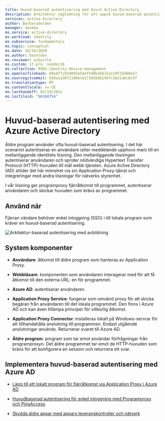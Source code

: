 ```yaml
---
title: Huvud-baserad autentisering med Azure Active Directory
description: Arkitektur vägledning för att uppnå huvud-baserad autentisering med Azure Active Directory.
services: active-directory
author: BarbaraSelden
manager: daveba
ms.service: active-directory
ms.workload: identity
ms.subservice: fundamentals
ms.topic: conceptual
ms.date: 10/10/2020
ms.author: baselden
ms.reviewer: ajburnle
ms.custom: it-pro, seodec18
ms.collection: M365-identity-device-management
ms.openlocfilehash: 69e87fc919893a544f5d0b1b615a110f25486e57
ms.sourcegitcommit: 910a1a38711966cb171050db245fc3b22abc8c5f
ms.translationtype: MT
ms.contentlocale: sv-SE
ms.lasthandoff: 03/19/2021
ms.locfileid: "96168754"
---
```

# <a name="header-based-authentication-with-azure-active-directory"></a>Huvud-baserad autentisering med Azure Active Directory

Äldre program använder ofta huvud-baserad autentisering. I det här scenariot autentiseras en användare (eller meddelande upphovs man) till en mellanliggande identitets lösning. Den mellanliggande lösningen autentiserar användaren och sprider nödvändiga Hypertext Transfer Protocol (HTTP)-huvuden till mål webb tjänsten. Azure Active Directory (AD) stöder det här mönstret via sin Application Proxy-tjänst och integreringar med andra lösningar för nätverks styrenhet. 

I vår lösning ger programproxy fjärråtkomst till programmet, autentiserar användaren och skickar huvuden som krävs av programmet. 

## <a name="use-when"></a>Använd när

Fjärran vändare behöver enkel inloggning (SSO) i till lokala program som kräver en huvud-baserad autentisering.

![Arkitektur-baserad autentisering med avbildning](./media/authentication-patterns/header-based-auth.png)

## <a name="components-of-system"></a>System komponenter

* **Användare**: åtkomst till äldre program som hanteras av Application Proxy.

* **Webbläsare**: komponenten som användaren interagerar med för att få åtkomst till den externa URL: en för programmet.

* **Azure AD**: autentiserar användaren. 

* **Application Proxy Service**: fungerar som omvänd proxy för att skicka begäran från användaren till det lokala programmet. Den finns i Azure AD och kan även tillämpa principer för villkorlig åtkomst.

* **Application Proxy Connector**: installeras lokalt på Windows-servrar för att tillhandahålla anslutning till programmen. Endast utgående anslutningar används. Returnerar svaret till Azure AD.

* **Äldre program**: program som tar emot användar förfrågningar från programproxyn. Det äldre programmet tar emot de HTTP-huvuden som krävs för att konfigurera en session och returnera ett svar. 

## <a name="implement-header-based-authentication-with-azure-ad"></a>Implementera huvud-baserad autentisering med Azure AD

* [Lägg till ett lokalt program för fjärråtkomst via Application Proxy i Azure AD](../manage-apps/application-proxy-add-on-premises-application.md)  

* [Huvudbaserad autentisering för enkel inloggning med Programproxy och PingAccess](../manage-apps/application-proxy-configure-single-sign-on-with-headers.md) 

* [Skydda äldre appar med appars leveranskontroller och nätverk](../manage-apps/secure-hybrid-access.md)